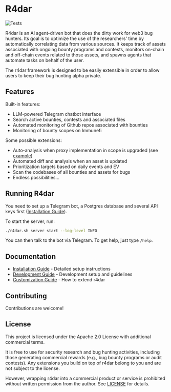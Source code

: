 # R4dar

![Tests](https://github.com/muellerberndt/r4dar/actions/workflows/tests.yml/badge.svg)

R4dar is an AI agent-driven bot that does the dirty work for web3 bug hunters. Its goal is to optimize the use of the researchers' time by automatically correlating data from various sources. It keeps track of assets associated with ongoing bounty programs and contests, monitors on-chain and off-chain events related to those assets, and spawns agents that automate tasks on behalf of the user.

The r4dar framework is designed to be easily extensible in order to allow users to keep their bug hunting alpha private.

## Features

Built-in features:

- LLM-powered Telegram chatbot interface
- Search active bounties, contests and associated files
- Automated monitoring of Github repos associated with bounties
- Monitoring of bounty scopes on Immunefi

Some possible extensions:

- Auto-analysis when proxy implementation in scope is upgraded (see [example](examples/proxy_contract_handler.py))
- Automated diff and analysis when an asset is updated
- Prioritization targets based on daily events and EV
- Scan the codebases of all bounties and assets for bugs
- Endless possibilities...

## Running R4dar

You need to set up a Telegram bot, a Postgres database and several API keys first ([Installation Guide](docs/installation.md)).

To start the server, run:

```bash
./r4dar.sh server start --log-level INFO
```

You can then talk to the bot via Telegram. To get help, just type `/help`.

## Documentation

- [Installation Guide](docs/installation.md) - Detailed setup instructions
- [Development Guide](docs/development.md) - Development setup and guidelines
- [Customization Guide](docs/customization.md) - How to extend r4dar

## Contributing

Contributions are welcome!

## License

This project is licensed under the Apache 2.0 License with additional commercial terms. 

It is free to use for security research and bug hunting activities, including those generating commercial rewards (e.g., bug bounty programs or audit contests). Any extensions you build on top of r4dar belong to you and are not subject to the license.

However, wrapping r4dar into a commercial product or service is prohibited without written permission from the author. See [LICENSE](LICENSE.txt) for details.
